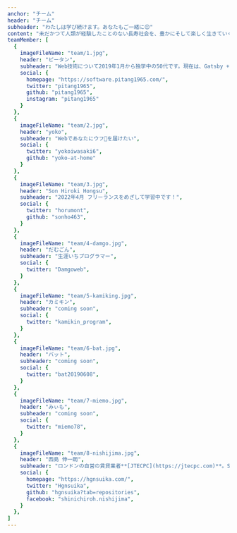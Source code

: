 ```yaml
---
anchor: "チーム"
header: "チーム"
subheader: "わたしは学び続けます。あなたもご一緒に😊"
content: "未だかつて人類が経験したことのない長寿社会を、豊かにそして楽しく生きていくために、わたしは学び続けます。あなたもご一緒に😊✨"
teamMember: [
  {
    imageFileName: "team/1.jpg",
    header: "ピータン",
    subheader: "Web技術について2019年1月から独学中の50代です。現在は、Gatsby + Shopify, Next.js を学習中",
    social: {
      homepage: "https://software.pitang1965.com/",
      twitter: "pitang1965",
      github: "pitang1965",
      instagram: "pitang1965"
    }
  },
  {
    imageFileName: "team/2.jpg",
    header: "yoko",
    subheader: "Webであなたにウフ💓を届けたい",
    social: {
      twitter: "yokoiwasaki6",
      github: "yoko-at-home"
    }
  },
  {
    imageFileName: "team/3.jpg",
    header: "Son Hiroki Hongsu",
    subheader: "2022年4月 フリーランスをめざして学習中です！",
    social: {
      twitter: "horumont",
      github: "sonho463",
    }
  },
  {
    imageFileName: "team/4-damgo.jpg",
    header: "だむごん",
    subheader: "生涯いちプログラマー",
    social: {
      twitter: "Damgoweb",
    }
  },
  {
    imageFileName: "team/5-kamiking.jpg",
    header: "カミキン",
    subheader: "coming soon",
    social: {
      twitter: "kamikin_program",
    }
  },
  {
    imageFileName: "team/6-bat.jpg",
    header: "バット",
    subheader: "coming soon",
    social: {
      twitter: "bat20190608",
    }
  },
  {
    imageFileName: "team/7-miemo.jpg",
    header: "みぃも",
    subheader: "coming soon",
    social: {
      twitter: "miemo78",
    }
  },
  {
    imageFileName: "team/8-nishijima.jpg",
    header: "西島 伸一朗",
    subheader: "ロンドンの自営の賃貸業者**[JTECPC](https://jtecpc.com)**。Shopifyデベロッパーをめざして、マーケティング、フロントエンド、英語を勉強中",
    social: {
      homepage: "https://hgnsuika.com/",
      twitter: "Hgnsuika",
      github: "hgnsuika?tab=repositories",
      facebook: "shinichiroh.nishijima",
    }
  },
]
---
```

